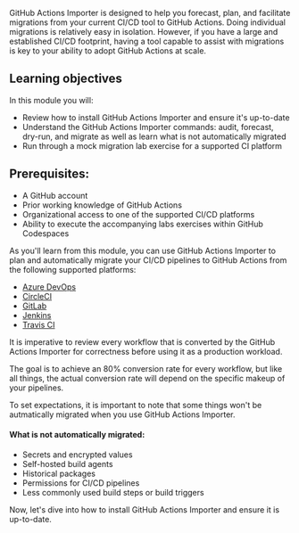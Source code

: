 GitHub Actions Importer is designed to help you forecast, plan, and facilitate migrations from your current CI/CD tool to GitHub Actions. Doing individual migrations is relatively easy in isolation. However, if you have a large and established CI/CD footprint, having a tool capable to assist with migrations is key to your ability to adopt GitHub Actions at scale.

## Learning objectives

In this module you will:

- Review how to install GitHub Actions Importer and ensure it's up-to-date
- Understand the GitHub Actions Importer commands: audit, forecast, dry-run, and migrate as well as learn what is not automatically migrated
- Run through a mock migration lab exercise for a supported CI platform 

## Prerequisites:

- A GitHub account
- Prior working knowledge of GitHub Actions
- Organizational access to one of the supported CI/CD platforms  
- Ability to execute the accompanying labs exercises within GitHub Codespaces

As you'll learn from this module, you can use GitHub Actions Importer to plan and automatically migrate your CI/CD pipelines to GitHub Actions from the following supported platforms: 

- [Azure DevOps](https://github.com/actions/importer-labs/blob/main/azure_devops/readme.md)
- [CircleCI](https://github.com/actions/importer-labs/blob/main/circle_ci/readme.md)
- [GitLab](https://github.com/actions/importer-labs/blob/main/gitlab/readme.md)
- [Jenkins](https://github.com/actions/importer-labs/blob/main/jenkins/readme.md)
- [Travis CI](https://github.com/actions/importer-labs/blob/main/travis/readme.md)

It is imperative to review every workflow that is converted by the GitHub Actions Importer for correctness before using it as a production workload. 

The goal is to achieve an 80% conversion rate for every workflow, but like all things, the actual conversion rate will depend on the specific makeup of your  pipelines. 

To set expectations, it is important to note that some things won't be autmatically migrated when you use GitHub Actions Importer.

#### What is not automatically migrated:

- Secrets and encrypted values 
- Self-hosted build agents
- Historical packages
- Permissions for CI/CD pipelines
- Less commonly used build steps or build triggers

Now, let's dive into how to install GitHub Actions Importer and ensure it is up-to-date. 
